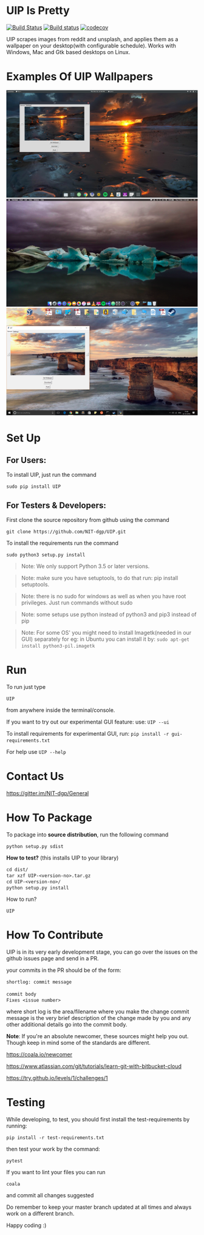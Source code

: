 UIP Is Pretty
=============
[![Build Status](https://travis-ci.org/NIT-dgp/UIP.svg?branch=master)](https://travis-ci.org/NIT-dgp/UIP)
[![Build status](https://ci.appveyor.com/api/projects/status/9igx0t9e6e6utt9l/branch/master?svg=true)](https://ci.appveyor.com/project/abhsag24/uip/branch/master)
[![codecov](https://codecov.io/gh/NIT-dgp/UIP/branch/master/graph/badge.svg)](https://codecov.io/gh/NIT-dgp/UIP)

UIP scrapes images from reddit and unsplash, and applies them as a wallpaper
on your desktop(with configurable schedule).
Works with Windows, Mac and Gtk based desktops on Linux.

Examples Of UIP Wallpapers
==========================

![alt text]( https://raw.githubusercontent.com/NIT-dgp/Graphics/master/misc/gnome_wallpaper.png )
![alt text]( https://raw.githubusercontent.com/NIT-dgp/Graphics/master/misc/mac_wallpaper.png )
![alt text]( https://raw.githubusercontent.com/NIT-dgp/Graphics/master/misc/win_wallpaper.png )

Set Up
======

For Users:
----------
To install UIP, just run the command
```
sudo pip install UIP
```

For Testers & Developers:
-------------------------
First clone the source repository from github using the command

```
git clone https://github.com/NIT-dgp/UIP.git
```
To install the requirements run the command

```
sudo python3 setup.py install
```
>Note: We only support Python 3.5 or later versions.

>Note: make sure you have setuptools, to do that run: pip install setuptools.

>Note: there is no sudo for windows as well as when you have root privileges.
Just run commands without sudo

>Note: some setups use python instead of python3 and pip3 instead of pip

>Note: For some OS' you might need to install Imagetk(needed in our GUI)
separately for eg: in Ubuntu you can install it by:
`sudo apt-get install python3-pil.imagetk`

Run
===

To run just type

```
UIP
```
from anywhere inside the terminal/console.

If you want to try out our experimental GUI feature:
use: `UIP --ui`

To install requirements for experimental GUI, run:
`pip install -r gui-requirements.txt`

For help use `UIP --help`

Contact Us
==========
https://gitter.im/NIT-dgp/General


How To Package
==============
To package into **source distribution**, run the following command
```
python setup.py sdist
```
**How to test?** (this installs UIP to your library)
```
cd dist/
tar xzf UIP-<version-no>.tar.gz
cd UIP-<version-no>/
python setup.py install
```
How to run?
```
UIP
```

How To Contribute
=================

UIP is in its very early development stage, you can go over the issues on the
github issues page and send in a PR.

your commits in the PR should be of the form:

```
shortlog: commit message

commit body
Fixes <issue number>
```

where short log is the area/filename where you make the change
commit message is the very brief description of the change made by you and any
other additional details go into the commit body.

**Note**: If you're an absolute newcomer, these sources might help you out.
Though keep in mind some of the standards are different.

https://coala.io/newcomer

https://www.atlassian.com/git/tutorials/learn-git-with-bitbucket-cloud

https://try.github.io/levels/1/challenges/1

Testing
=======

While developing, to test, you should first install the test-requirements
by running:

```
pip install -r test-requirements.txt
```
then test your work by the command:
```
pytest
```
If you want to lint your files you can run
```
coala
```
and commit all changes suggested

Do remember to keep your master branch updated at all times
and always work on a different branch.

Happy coding :)
